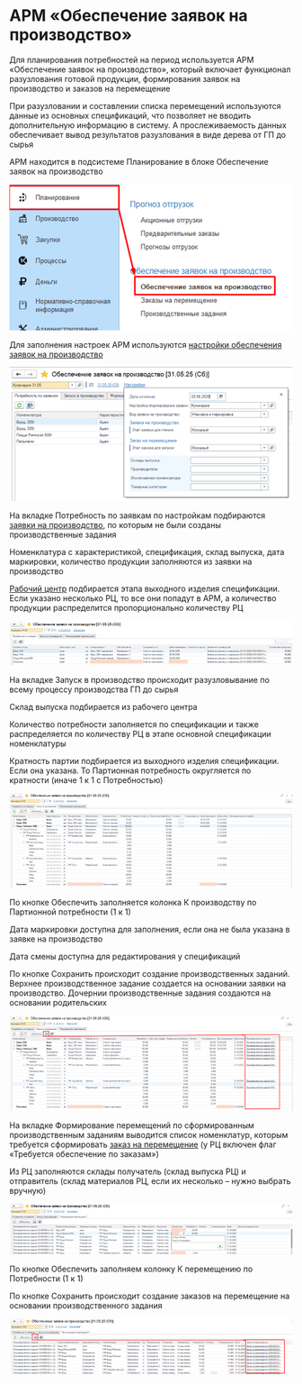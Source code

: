 # АРМ «Обеспечение заявок на производство»

Для планирования потребностей на период используется АРМ «Обеспечение заявок на производство», который включает функционал разузлования готовой продукции, формирования заявок на производство и заказов на перемещение 

При разузловании и составлении списка перемещений используются данные из основных спецификаций, что позволяет не вводить дополнительную информацию в систему. А прослеживаемость данных обеспечивает вывод результатов разузлования в виде дерева от ГП до сырья

АРМ находится в подсистеме Планирование в блоке Обеспечение заявок на производство

![1]

Для заполнения настроек АРМ используются [настройки обеспечения заявок на производство](../SettingsApplicationsForProduction/SettingsApplicationsForProduction.md)

![2]

На вкладке Потребность по заявкам по настройкам подбираются [заявки на производство](../../../Marking/FormorovanieZadaniyNaProizvodstvo.md), по которым не были созданы производственные задания

Номенклатура с характеристикой, спецификация, склад выпуска, дата маркировки, количество продукции заполняются из заявки на производство  

[Рабочий центр](../../../CommonInformation/WorkCenter.md) подбирается этапа выходного изделия спецификации. Если указано несколько РЦ, то все они попадут в АРМ, а количество продукции распределится пропорционально количеству РЦ

![3]

На вкладке Запуск в производство происходит разузловывание по всему процессу производства ГП до сырья  

Склад выпуска подбирается из рабочего центра  

Количество потребности заполняется по спецификации и также распределяется по количеству РЦ в этапе основной спецификации номенклатуры  

Кратность партии подбирается из выходного изделия спецификации. Если она указана. То Партионная потребность округляется по кратности (иначе 1 к 1 с Потребностью)  

![4]  

По кнопке Обеспечить заполняется колонка К производству по Партионной потребности (1 к 1)  

Дата маркировки доступна для заполнения, если она не была указана в заявке на производство  

Дата смены доступна для редактирования у спецификаций 

По кнопке Сохранить происходит создание производственных заданий. Верхнее производственное задание создается на основании заявки на производство. Дочернии производственные задания создаются на основании родительских

![5]    

На вкладке Формирование перемещений по сформированным производственным заданиям выводится список номенклатур, которым требуется сформировать [заказ на перемещение](../../../Warehouse/MovingProducts/TransferOrder.md) (у РЦ включен флаг «Требуется обеспечение по заказам»)  

Из РЦ заполняются склады получатель (склад выпуска РЦ) и отправитель (склад материалов РЦ, если их несколько – нужно выбрать вручную)

![6]   

По кнопке Обеспечить заполняем колонку К перемещению по Потребности (1 к 1)  

По кнопке Сохранить происходит создание заказов на перемещение на основании производственного задания

![7]  

[1]: 1.png  
[2]: 2.png
[3]: 3.png  
[4]: 4.png  
[5]: 5.png   
[6]: 6.png   
[7]: 7.png  